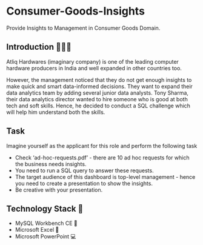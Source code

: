 # Consumer-Goods-Insights
Provide Insights to Management in Consumer Goods Domain.

## Introduction 🙋🏻‍♂️

Atliq Hardwares (imaginary company) is one of the leading computer hardware producers in India and well expanded in other countries too.

However, the management noticed that they do not get enough insights to make quick and smart data-informed decisions. They want to expand their data analytics team by adding several junior data analysts. Tony Sharma, their data analytics director wanted to hire someone who is good at both tech and soft skills. Hence, he decided to conduct a SQL challenge which will help him understand both the skills.

## Task  

Imagine yourself as the applicant for this role and perform the following task

* Check ‘ad-hoc-requests.pdf’ - there are 10 ad hoc requests for which the business needs insights.
* You need to run a SQL query to answer these requests. 
* The target audience of this dashboard is top-level management - hence you need to create a presentation to show the insights.
* Be creative with your presentation.

## Technology Stack 🔧
* MySQL Workbench CE 🐬
* Microsoft Excel 📝
* Microsoft PowerPoint 💻
